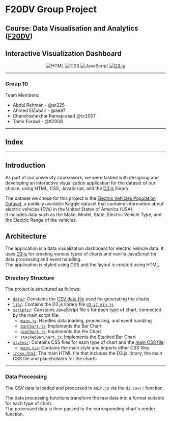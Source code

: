 # F20DV Group Project

## Course: Data Visualisation and Analytics ([F20DV](https://curriculum.hw.ac.uk/coursedetails/F20DV?termcode=202324))

## Interactive Visualization Dashboard

<div align="center">
  <!-- HTML -->
  <img alt="HTML" title="HyperText Markup Language" src="https://img.shields.io/badge/HTML-informational?style=flat-sqaure&logo=html5&logoColor=white&color=E34F26">
  <!-- CSS -->
  <img alt="CSS" title="Cascading Style Sheets" src="https://img.shields.io/badge/CSS-informational?style=flat-sqaure&logo=css3&logoColor=white&color=1572B6">
  <!-- JavaScript -->
  <img alt="JavaScript" title="JavaScript" src="https://img.shields.io/badge/JavaScript-informational?style=flat-sqaure&logo=javascript&logoColor=black&color=F7DF1E">
  <!-- D3.js -->
  <a href="https://d3js.org/">
    <img alt="D3.js" title="JavaScript library for data visualization" src="https://img.shields.io/badge/D3.js-informational?style=flat-sqaure&logo=d3.js&logoColor=white&color=F9A03C">
  </a>
</div>

---

### Group 10

Team Members:
- Abdul Rehman - @ar225
- Ahmed ElZubair - @ae87
- Chandrashekhar Ramaprasad  @cr2007
- Tamir Forawi - @tf2008

---

## Index


---

## Introduction

As part of our university coursework, we were tasked with designing and developing an interactive visualization application for the dataset of our choice, using HTML, CSS, JavaScript, and the [D3.js](https://d3js.org/) library.

The dataset we chose for this project is the [Electric Vehicles Population Dataset](https://www.kaggle.com/datasets/yashusinghal/electric-vehicle-population-dataset), a publicly available Kaggle dataset that contains information about electric vehicles (EVs) in the United States of America (USA).<br>
It includes data such as the Make, Model, State, Electric Vehicle Type, and the Electric Range of the vehicles.

## Architecture

The application is a data visualization dashboard for electric vehicle data. It uses [D3.js](https://d3js.org/) for creating various types of charts and vanilla JavaScript for data processing and event handling.<br>
The application is styled using CSS and the layout is created using HTML.

### Directory Structure

The project is structured as follows:

- [`data/`](./data/): Constains the [CSV data file](./data/Electric_Vehicle_Population_Data_Cleaned.csv) used for generating the charts.
- [`lib/`](./lib/): Contains the D3.js library file [`d3.v7.min.js`](./lib/d3/d3.v7.min.js)
- [`scripts/`](scripts/): Constains JavaScript file s for each type of chart, connected by the main script file:
  - [`main.js`](./scripts/main.js): Handles data loading, processing, and event handling
  - [`barChart.js`](./scripts/barChart.js): Implements the Bar Chart
  - [`pieChart.js`](./scripts/pieChart.js): Implements the Pie Chart
  - [`stackedBarChart.js`](./scripts/stackedBarChart.js): Implements the Stacked Bar Chart
- [`styles/`](./styles/): Contains CSS files for each type of chart and the [main CSS file](./styles/main.css):
  - [`main.css`](./styles/main.css): Contains the main style and imports other CSS files
- [`index.html`](./index.html): The main HTML file that includes the D3.js library, the main CSS file and placeholders for the charts

---

### Data Processing

The CSV data is loaded and processed in `main.js` via the `d3.csv()` function.

The data processing functions transform the raw data into a format suitable for each type of chart.<br>
The processed data is then passed to the corresponding chart's render function.
